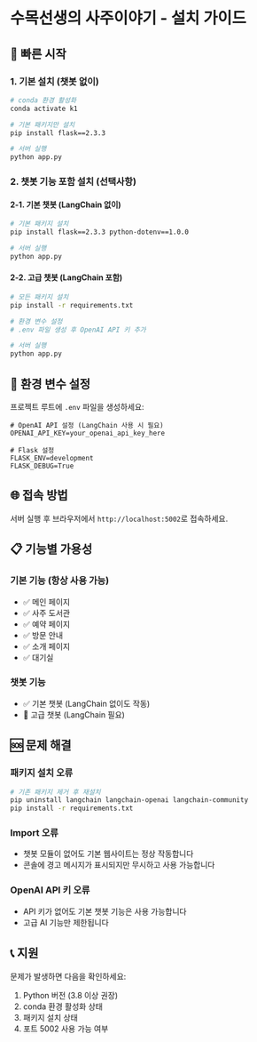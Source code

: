 # 수목선생의 사주이야기 - 설치 가이드

## 🚀 빠른 시작

### 1. 기본 설치 (챗봇 없이)
```bash
# conda 환경 활성화
conda activate k1

# 기본 패키지만 설치
pip install flask==2.3.3

# 서버 실행
python app.py
```

### 2. 챗봇 기능 포함 설치 (선택사항)

#### 2-1. 기본 챗봇 (LangChain 없이)
```bash
# 기본 패키지 설치
pip install flask==2.3.3 python-dotenv==1.0.0

# 서버 실행
python app.py
```

#### 2-2. 고급 챗봇 (LangChain 포함)
```bash
# 모든 패키지 설치
pip install -r requirements.txt

# 환경 변수 설정
# .env 파일 생성 후 OpenAI API 키 추가

# 서버 실행
python app.py
```

## 🔧 환경 변수 설정

프로젝트 루트에 `.env` 파일을 생성하세요:

```env
# OpenAI API 설정 (LangChain 사용 시 필요)
OPENAI_API_KEY=your_openai_api_key_here

# Flask 설정
FLASK_ENV=development
FLASK_DEBUG=True
```

## 🌐 접속 방법

서버 실행 후 브라우저에서 `http://localhost:5002`로 접속하세요.

## 📋 기능별 가용성

### 기본 기능 (항상 사용 가능)
- ✅ 메인 페이지
- ✅ 사주 도서관
- ✅ 예약 페이지
- ✅ 방문 안내
- ✅ 소개 페이지
- ✅ 대기실

### 챗봇 기능
- ✅ 기본 챗봇 (LangChain 없이도 작동)
- 🔄 고급 챗봇 (LangChain 필요)

## 🆘 문제 해결

### 패키지 설치 오류
```bash
# 기존 패키지 제거 후 재설치
pip uninstall langchain langchain-openai langchain-community
pip install -r requirements.txt
```

### Import 오류
- 챗봇 모듈이 없어도 기본 웹사이트는 정상 작동합니다
- 콘솔에 경고 메시지가 표시되지만 무시하고 사용 가능합니다

### OpenAI API 키 오류
- API 키가 없어도 기본 챗봇 기능은 사용 가능합니다
- 고급 AI 기능만 제한됩니다

## 📞 지원

문제가 발생하면 다음을 확인하세요:
1. Python 버전 (3.8 이상 권장)
2. conda 환경 활성화 상태
3. 패키지 설치 상태
4. 포트 5002 사용 가능 여부
